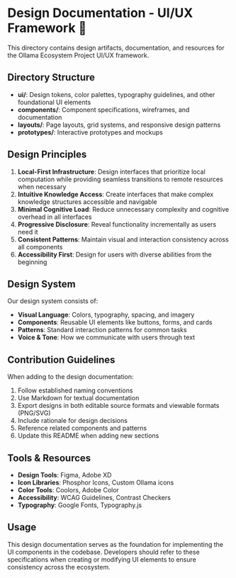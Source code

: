 # Design Documentation - UI/UX Framework 🎨

This directory contains design artifacts, documentation, and resources for the Ollama Ecosystem Project UI/UX framework.

## Directory Structure

- **ui/**: Design tokens, color palettes, typography guidelines, and other foundational UI elements
- **components/**: Component specifications, wireframes, and documentation
- **layouts/**: Page layouts, grid systems, and responsive design patterns
- **prototypes/**: Interactive prototypes and mockups

## Design Principles

1. **Local-First Infrastructure**: Design interfaces that prioritize local computation while providing seamless transitions to remote resources when necessary
2. **Intuitive Knowledge Access**: Create interfaces that make complex knowledge structures accessible and navigable
3. **Minimal Cognitive Load**: Reduce unnecessary complexity and cognitive overhead in all interfaces
4. **Progressive Disclosure**: Reveal functionality incrementally as users need it
5. **Consistent Patterns**: Maintain visual and interaction consistency across all components
6. **Accessibility First**: Design for users with diverse abilities from the beginning

## Design System

Our design system consists of:

- **Visual Language**: Colors, typography, spacing, and imagery
- **Components**: Reusable UI elements like buttons, forms, and cards
- **Patterns**: Standard interaction patterns for common tasks
- **Voice & Tone**: How we communicate with users through text

## Contribution Guidelines

When adding to the design documentation:

1. Follow established naming conventions
2. Use Markdown for textual documentation
3. Export designs in both editable source formats and viewable formats (PNG/SVG)
4. Include rationale for design decisions
5. Reference related components and patterns
6. Update this README when adding new sections

## Tools & Resources

- **Design Tools**: Figma, Adobe XD
- **Icon Libraries**: Phosphor Icons, Custom Ollama icons
- **Color Tools**: Coolors, Adobe Color
- **Accessibility**: WCAG Guidelines, Contrast Checkers
- **Typography**: Google Fonts, Typography.js

## Usage

This design documentation serves as the foundation for implementing the UI components in the codebase. Developers should refer to these specifications when creating or modifying UI elements to ensure consistency across the ecosystem. 
